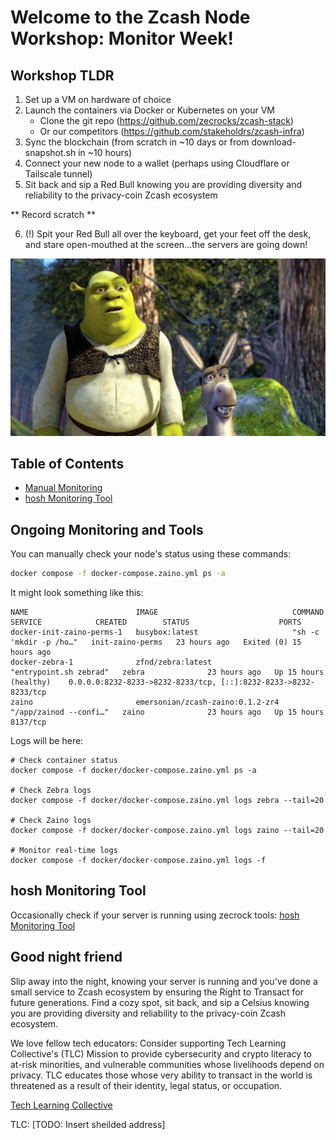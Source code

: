 # Welcome to the Zcash Node Workshop: Monitor Week!

## Workshop TLDR
1. Set up a VM on hardware of choice
1. Launch the containers via Docker or Kubernetes on your VM
    - Clone the git repo (https://github.com/zecrocks/zcash-stack)
    - Or our competitors (https://github.com/stakeholdrs/zcash-infra)
1. Sync the blockchain (from scratch in ~10 days or from download-snapshot.sh in ~10 hours)
1. Connect your new node to a wallet (perhaps using Cloudflare or Tailscale tunnel)
1. Sit back and sip a Red Bull knowing you are providing diversity and reliability to the privacy-coin Zcash ecosystem

** Record scratch **

6. (!) Spit your Red Bull all over the keyboard, get your feet off the desk, and stare open-mouthed at the screen...the servers are going down!

![Confused](images/shrek_confused.jpg)

## Table of Contents
- [Manual Monitoring](#ongoing-monitoring-and-tools)
- [hosh Monitoring Tool](#hosh-monitoring-tool)

## Ongoing Monitoring and Tools
You can manually check your node's status using these commands:
```bash
docker compose -f docker-compose.zaino.yml ps -a
```
It might look something like this: 
```
NAME                        IMAGE                              COMMAND                  SERVICE            CREATED        STATUS                    PORTS
docker-init-zaino-perms-1   busybox:latest                     "sh -c 'mkdir -p /ho…"   init-zaino-perms   23 hours ago   Exited (0) 15 hours ago   
docker-zebra-1              zfnd/zebra:latest                  "entrypoint.sh zebrad"   zebra              23 hours ago   Up 15 hours (healthy)    0.0.0.0:8232-8233->8232-8233/tcp, [::]:8232-8233->8232-8233/tcp
zaino                       emersonian/zcash-zaino:0.1.2-zr4   "/app/zainod --confi…"   zaino              23 hours ago   Up 15 hours               8137/tcp
```
Logs will be here:
```
# Check container status
docker compose -f docker/docker-compose.zaino.yml ps -a

# Check Zebra logs
docker compose -f docker/docker-compose.zaino.yml logs zebra --tail=20

# Check Zaino logs  
docker compose -f docker/docker-compose.zaino.yml logs zaino --tail=20

# Monitor real-time logs
docker compose -f docker/docker-compose.zaino.yml logs -f
```

## hosh Monitoring Tool

Occasionally check if your server is running using zecrock tools: [hosh Monitoring Tool](https://hosh.zec.rocks/zec)

## Good night friend
Slip away into the night, knowing your server is running and you've done a small service to Zcash ecosystem by ensuring the Right to Transact for future generations. Find a cozy spot, sit back, and sip a Celsius knowing you are providing diversity and reliability to the privacy-coin Zcash ecosystem.

We love fellow tech educators: Consider supporting Tech Learning Collective's (TLC) Mission to provide cybersecurity and crypto literacy to at-risk minorities, and vulnerable communities whose livelihoods depend on privacy. TLC educates those whose very ability to transact in the world is threatened as a result of their identity, legal status, or occupation.

[Tech Learning Collective](https://techlearningcollective.com/workshops/Two-Sides-of-the-Same-Coin-Transacting-Privately-with-Cryptocurrency)

TLC: 
[TODO: Insert sheilded address]